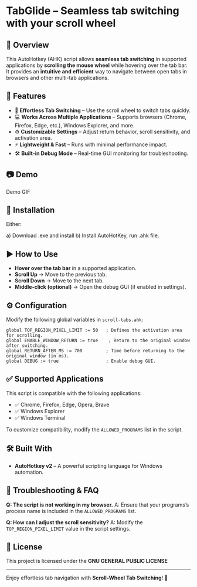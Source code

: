 # TabGlide – Seamless tab switching with your scroll wheel

## 📖 Overview

This AutoHotkey (AHK) script allows **seamless tab switching** in supported applications by **scrolling the mouse wheel** while hovering over the tab bar. It provides an **intuitive and efficient** way to navigate between open tabs in browsers and other multi-tab applications.

## 🌟 Features

- 🔄 **Effortless Tab Switching** – Use the scroll wheel to switch tabs quickly.
- 💻 **Works Across Multiple Applications** – Supports browsers (Chrome, Firefox, Edge, etc.), Windows Explorer, and more.
- ⚙️ **Customizable Settings** – Adjust return behavior, scroll sensitivity, and activation area.
- ⚡ **Lightweight & Fast** – Runs with minimal performance impact.
- 🛠 **Built-in Debug Mode** – Real-time GUI monitoring for troubleshooting.

## 📷 Demo

Demo GIF

## 🔧 Installation

Either:

a) Download .exe and install
b) Install AutoHotKey, run .ahk file.

## ▶️ How to Use

- **Hover over the tab bar** in a supported application.
- **Scroll Up** → Move to the previous tab.
- **Scroll Down** → Move to the next tab.
- **Middle-click (optional)** → Open the debug GUI (if enabled in settings).

## ⚙️ Configuration

Modify the following global variables in `scroll-tabs.ahk`:

```ahk
global TOP_REGION_PIXEL_LIMIT := 50   ; Defines the activation area for scrolling.
global ENABLE_WINDOW_RETURN := true    ; Return to the original window after switching.
global RETURN_AFTER_MS := 700         ; Time before returning to the original window (in ms).
global DEBUG := true                  ; Enable debug GUI.
```

## ✅ Supported Applications

This script is compatible with the following applications:

- ✅ Chrome, Firefox, Edge, Opera, Brave
- ✅ Windows Explorer
- ✅ Windows Terminal

To customize compatibility, modify the `ALLOWED_PROGRAMS` list in the script.

## 🛠 Built With

- **AutoHotkey v2** – A powerful scripting language for Windows automation.

## 🐞 Troubleshooting & FAQ

**Q: The script is not working in my browser.**
A: Ensure that your programs’s process name is included in the `ALLOWED_PROGRAMS` list.

**Q: How can I adjust the scroll sensitivity?**
A: Modify the `TOP_REGION_PIXEL_LIMIT` value in the script settings.

## 📄 License

This project is licensed under the **GNU GENERAL PUBLIC LICENSE**

---

Enjoy effortless tab navigation with **Scroll-Wheel Tab Switching**! 🚀
